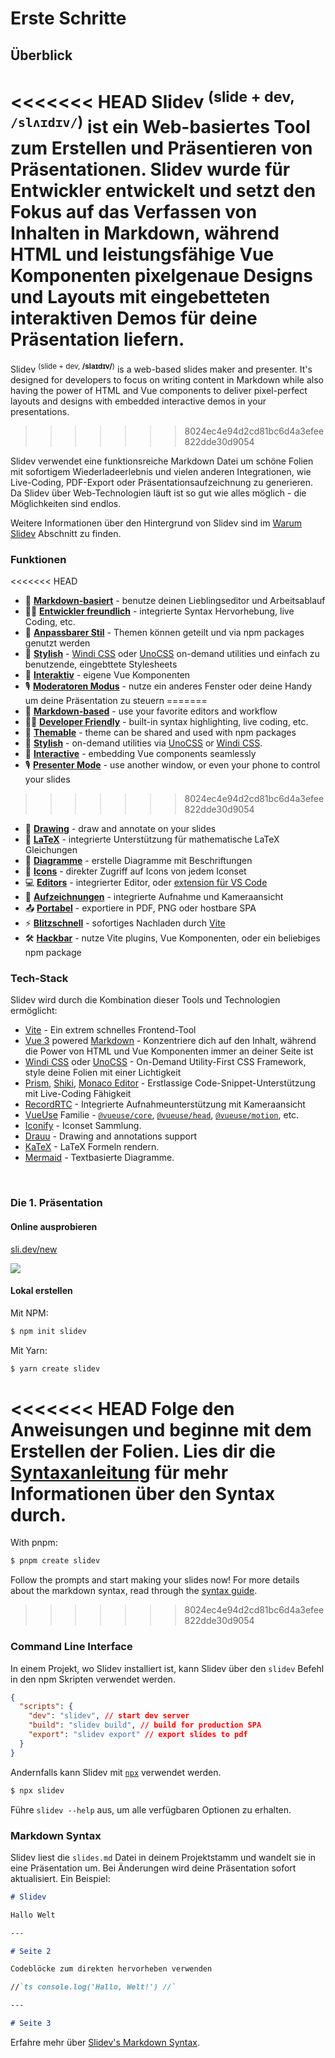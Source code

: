 # Erste Schritte

## Überblick

<<<<<<< HEAD
Slidev <sup>(slide + dev, `/slʌɪdɪv/`)</sup> ist ein Web-basiertes Tool zum Erstellen und Präsentieren von Präsentationen. Slidev wurde für Entwickler entwickelt und setzt den Fokus auf das Verfassen von Inhalten in Markdown, während HTML und leistungsfähige Vue Komponenten pixelgenaue Designs und Layouts mit eingebetteten interaktiven Demos für deine Präsentation liefern.
=======
Slidev <sup>(slide + dev, **/slaɪdɪv/**)</sup> is a web-based slides maker and presenter. It's designed for developers to focus on writing content in Markdown while also having the power of HTML and Vue components to deliver pixel-perfect layouts and designs with embedded interactive demos in your presentations.
>>>>>>> 8024ec4e94d2cd81bc6d4a3efee822dde30d9054

Slidev verwendet eine funktionsreiche Markdown Datei um schöne Folien mit sofortigem Wiederladeerlebnis und vielen anderen Integrationen, wie Live-Coding, PDF-Export oder Präsentationsaufzeichnung zu generieren. Da Slidev über Web-Technologien läuft ist so gut wie alles möglich - die Möglichkeiten sind endlos.

Weitere Informationen über den Hintergrund von Slidev sind im [Warum Slidev](/guide/why) Abschnitt zu finden.

### Funktionen

<<<<<<< HEAD
- 📝 [**Markdown-basiert**](/guide/syntax.html) - benutze deinen Lieblingseditor und Arbeitsablauf
- 🧑‍💻 [**Entwickler freundlich**](/guide/syntax.html#code-blocks) - integrierte Syntax Hervorhebung, live Coding, etc.
- 🎨 [**Anpassbarer Stil**](/themes/gallery.html) - Themen können geteilt und via npm packages genutzt werden
- 🌈 [**Stylish**](/guide/syntax.html#embedded-styles) - [Windi CSS](https://windicss.org/) oder [UnoCSS](https://github.com/unocss/unocss) on-demand utilities und einfach zu benutzende, eingebttete Stylesheets
- 🤹 [**Interaktiv**](/custom/directory-structure.html#components) - eigene Vue Komponenten
- 🎙 [**Moderatoren Modus**](/guide/presenter-mode.html) - nutze ein anderes Fenster oder deine Handy um deine Präsentation zu steuern
=======
- 📝 [**Markdown-based**](/guide/syntax.html) - use your favorite editors and workflow
- 🧑‍💻 [**Developer Friendly**](/guide/syntax.html#code-blocks) - built-in syntax highlighting, live coding, etc.
- 🎨 [**Themable**](/themes/gallery.html) - theme can be shared and used with npm packages
- 🌈 [**Stylish**](/guide/syntax.html#embedded-styles) - on-demand utilities via [UnoCSS](https://github.com/unocss/unocss) or [Windi CSS](https://windicss.org/).
- 🤹 [**Interactive**](/custom/directory-structure.html#components) - embedding Vue components seamlessly
- 🎙 [**Presenter Mode**](/guide/presenter-mode.html) - use another window, or even your phone to control your slides
>>>>>>> 8024ec4e94d2cd81bc6d4a3efee822dde30d9054
- 🎨 [**Drawing**](/guide/drawing.html) - draw and annotate on your slides
- 🧮 [**LaTeX**](/guide/syntax.html#latex) - integrierte Unterstützung für mathematische LaTeX Gleichungen
- 📰 [**Diagramme**](/guide/syntax.html#diagrams) - erstelle Diagramme mit Beschriftungen
- 🌟 [**Icons**](/guide/syntax.html#icons) - direkter Zugriff auf Icons von jedem Iconset
- 💻 [**Editors**](/guide/editors.html) - integrierter Editor, oder [extension für VS Code](https://github.com/slidevjs/slidev-vscode)
- 🎥 [**Aufzeichnungen**](/guide/recording.html) - integrierte Aufnahme und Kameraansicht
- 📤 [**Portabel**](/guide/exporting.html) - exportiere in PDF, PNG oder hostbare SPA
- ⚡️ [**Blitzschnell**](https://vitejs.dev) - sofortiges Nachladen durch [Vite](https://vitejs.dev)
- 🛠 [**Hackbar**](/custom/config-vite.html) - nutze Vite plugins, Vue Komponenten, oder ein beliebiges npm package

### Tech-Stack

Slidev wird durch die Kombination dieser Tools und Technologien ermöglicht:

- [Vite](https://vitejs.dev) - Ein extrem schnelles Frontend-Tool
- [Vue 3](https://v3.vuejs.org/) powered [Markdown](https://daringfireball.net/projects/markdown/syntax) - Konzentriere dich auf den Inhalt, während die Power von HTML und Vue Komponenten immer an deiner Seite ist
- [Windi CSS](https://github.com/windicss/windicss) oder [UnoCSS](https://github.com/unocss/unocss) - On-Demand Utility-First CSS Framework, style deine Folien mit einer Lichtigkeit
- [Prism](https://github.com/PrismJS/prism), [Shiki](https://github.com/shikijs/shiki), [Monaco Editor](https://github.com/Microsoft/monaco-editor) - Erstlassige Code-Snippet-Unterstützung mit Live-Coding Fähigkeit
- [RecordRTC](https://recordrtc.org) - Integrierte Aufnahmeunterstützung mit Kameraansicht
- [VueUse](https://vueuse.org) Familie - [`@vueuse/core`](https://github.com/vueuse/vueuse), [`@vueuse/head`](https://github.com/vueuse/head), [`@vueuse/motion`](https://github.com/vueuse/motion), etc.
- [Iconify](https://iconify.design/) - Iconset Sammlung.
- [Drauu](https://github.com/antfu/drauu) - Drawing and annotations support
- [KaTeX](https://katex.org/) - LaTeX Formeln rendern.
- [Mermaid](https://mermaid-js.github.io/mermaid) - Textbasierte Diagramme.

<br>

### Die 1. Präsentation

#### Online ausprobieren

[sli.dev/new](https://sli.dev/new)

[![](https://developer.stackblitz.com/img/open_in_stackblitz.svg)](https://sli.dev/new)

#### Lokal erstellen

Mit NPM:

```bash
$ npm init slidev
```

Mit Yarn:

```bash
$ yarn create slidev
```

<<<<<<< HEAD
Folge den Anweisungen und beginne mit dem Erstellen der Folien. Lies dir die [Syntaxanleitung](/guide/syntax) für mehr Informationen über den Syntax durch.
=======
With pnpm:

```bash
$ pnpm create slidev
```

Follow the prompts and start making your slides now! For more details about the markdown syntax, read through the [syntax guide](/guide/syntax).
>>>>>>> 8024ec4e94d2cd81bc6d4a3efee822dde30d9054

### Command Line Interface

In einem Projekt, wo Slidev installiert ist, kann Slidev über den `slidev` Befehl in den npm Skripten verwendet werden.

```json
{
  "scripts": {
    "dev": "slidev", // start dev server
    "build": "slidev build", // build for production SPA
    "export": "slidev export" // export slides to pdf
  }
}
```

Andernfalls kann Slidev mit [`npx`](https://www.npmjs.com/package/npx) verwendet werden.

```bash
$ npx slidev
```

Führe `slidev --help` aus, um alle verfügbaren Optionen zu erhalten.

### Markdown Syntax

Slidev liest die `slides.md` Datei in deinem Projektstamm und wandelt sie in eine Präsentation um. Bei Änderungen wird deine Präsentation sofort aktualisiert. Ein Beispiel:

```md
# Slidev

Hallo Welt

---

# Seite 2

Codeblöcke zum direkten hervorheben verwenden

//`ts console.log('Hallo, Welt!') //`

---

# Seite 3
```

Erfahre mehr über [Slidev's Markdown Syntax](/guide/syntax).
